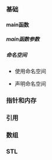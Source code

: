 ### 基础
#### main函数

##### main函数参数

##### 命名空间

- 使用命名空间

- 声明命名空间



### 指针和内存


### 引用

### 数组


### STL
